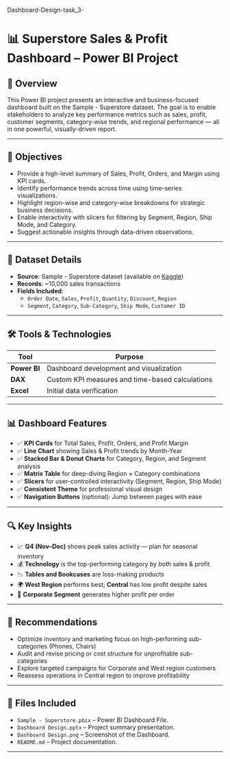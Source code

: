  Dashboard-Design-task_3-

 # 📊 Superstore Sales & Profit Dashboard – Power BI Project

## 📝 Overview

This Power BI project presents an interactive and business-focused dashboard built on the Sample - Superstore dataset. The goal is to enable stakeholders to analyze key performance metrics such as sales, profit, customer segments, category-wise trends, and regional performance — all in one powerful, visually-driven report.

---

## 🎯 Objectives

- Provide a high-level summary of Sales, Profit, Orders, and Margin using KPI cards.
- Identify performance trends across time using time-series visualizations.
- Highlight region-wise and category-wise breakdowns for strategic business decisions.
- Enable interactivity with slicers for filtering by Segment, Region, Ship Mode, and Category.
- Suggest actionable insights through data-driven observations.

---

## 📁 Dataset Details

- **Source**: Sample - Superstore dataset (available on [Kaggle](https://www.kaggle.com/datasets))
- **Records**: ~10,000 sales transactions
- **Fields Included**:
  - `Order Date`, `Sales`, `Profit`, `Quantity`, `Discount`, `Region`
  - `Segment`, `Category`, `Sub-Category`, `Ship Mode`, `Customer ID`

---

## 🛠️ Tools & Technologies

| Tool             | Purpose                               |
|------------------|----------------------------------------|
| **Power BI**     | Dashboard development and visualization |
| **DAX**          | Custom KPI measures and time-based calculations |
| **Excel**        | Initial data verification              |

---

## 📊 Dashboard Features

- ✅ **KPI Cards** for Total Sales, Profit, Orders, and Profit Margin
- ✅ **Line Chart** showing Sales & Profit trends by Month-Year
- ✅ **Stacked Bar & Donut Charts** for Category, Region, and Segment analysis
- ✅ **Matrix Table** for deep-diving Region × Category combinations
- ✅ **Slicers** for user-controlled interactivity (Segment, Region, Ship Mode)
- ✅ **Consistent Theme** for professional visual design
- ✅ **Navigation Buttons** (optional): Jump between pages with ease

---

## 🔍 Key Insights

- 📈 **Q4 (Nov–Dec)** shows peak sales activity — plan for seasonal inventory
- 💰 **Technology** is the top-performing category by both sales & profit
- 📉 **Tables and Bookcases** are loss-making products
- 🌍 **West Region** performs best; **Central** has low profit despite sales
- 👥 **Corporate Segment** generates higher profit per order

---

## 📌 Recommendations

- Optimize inventory and marketing focus on high-performing sub-categories (Phones, Chairs)
- Audit and revise pricing or cost structure for unprofitable sub-categories
- Explore targeted campaigns for Corporate and West region customers
- Reassess operations in Central region to improve profitability

---

## 📁 Files Included

- `Sample - Superstore.pbix` – Power BI Dashboard File.
- `Dashboard Design.pptx` – Project summary presentation.
- `Dashboard Design.png` – Screenshot of the Dashboard.
- `README.md` – Project documentation.

---

